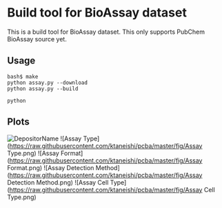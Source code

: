 Build tool for BioAssay dataset
===============================

This is a build tool for BioAssay dataset.
This only supports PubChem BioAssay source yet. 

Usage
-----

    bash$ make
    python assay.py --download
    python assay.py --build

    python 


Plots
-----

![DepositorName](https://raw.githubusercontent.com/ktaneishi/pcba/master/fig/DepositorName.png)
![Assay Type](https://raw.githubusercontent.com/ktaneishi/pcba/master/fig/Assay Type.png)
![Assay Format](https://raw.githubusercontent.com/ktaneishi/pcba/master/fig/Assay Format.png)
![Assay Detection Method](https://raw.githubusercontent.com/ktaneishi/pcba/master/fig/Assay Detection Method.png)
![Assay Cell Type](https://raw.githubusercontent.com/ktaneishi/pcba/master/fig/Assay Cell Type.png)
